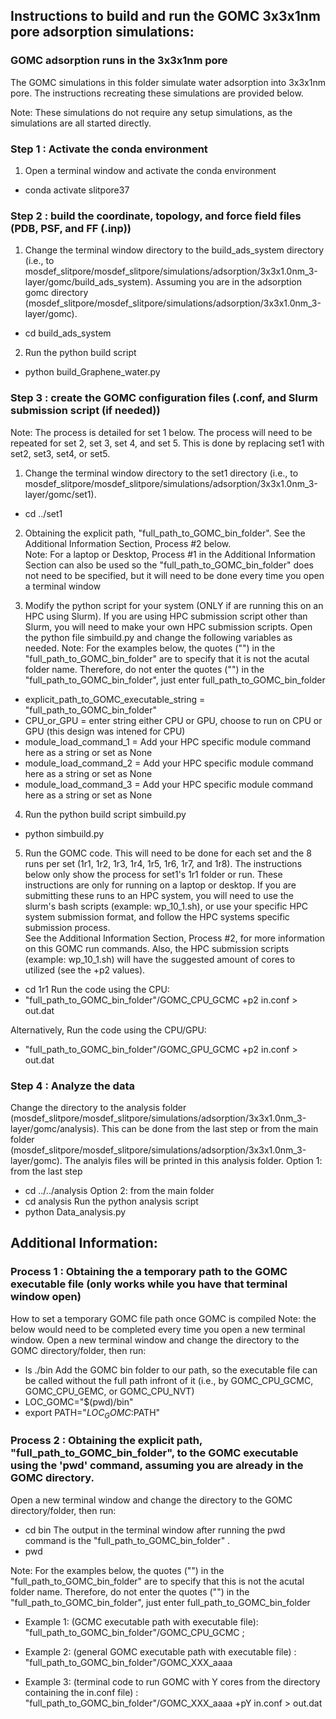 
## Instructions to build and run the GOMC 3x3x1nm pore adsorption simulations: 

### GOMC adsorption runs in the 3x3x1nm pore
The GOMC simulations in this folder simulate water adsorption into 3x3x1nm pore. The instructions recreating these simulations are provided below.

Note: These simulations do not require any setup simulations, as the simulations are all started directly.

### Step 1 : Activate the conda environment
1) Open a terminal window and activate the conda environment
* conda activate slitpore37


### Step 2 : build the coordinate, topology, and force field files (PDB, PSF, and FF (.inp))
1) Change the terminal window directory to the build_ads_system directory (i.e., to mosdef_slitpore/mosdef_slitpore/simulations/adsorption/3x3x1.0nm_3-layer/gomc/build_ads_system).  Assuming you are in the adsorption gomc directory (mosdef_slitpore/mosdef_slitpore/simulations/adsorption/3x3x1.0nm_3-layer/gomc).
* cd build_ads_system

2) Run the python build script
* python build_Graphene_water.py


### Step 3 : create the GOMC configuration files (.conf, and Slurm submission script (if needed))
Note: The process is detailed for set 1 below.  The process will need to be repeated for set 2, set 3, set 4, and set 5. This is done by replacing set1 with set2, set3, set4, or set5.

1) Change the terminal window directory to the set1 directory (i.e., to mosdef_slitpore/mosdef_slitpore/simulations/adsorption/3x3x1.0nm_3-layer/gomc/set1).
* cd ../set1

2) Obtaining the explicit path, "full_path_to_GOMC_bin_folder".  See the Additional Information Section, Process #2 below.  
Note:  For a laptop or Desktop, Process #1 in the Additional Information Section can also be used so the "full_path_to_GOMC_bin_folder" does not need to be specified, but it will need to be done every time you open a terminal window

3) Modify the python script for your system (ONLY if are running this on an HPC using Slurm). If you are using HPC submission script other than Slurm, you will need to make your own HPC submission scripts. 
Open the python file simbuild.py and change the following variables as needed.
Note: For the examples below, the quotes ("") in the "full_path_to_GOMC_bin_folder" are to specify that it is not the acutal folder name. Therefore, do not enter the quotes ("") in the "full_path_to_GOMC_bin_folder", just enter full_path_to_GOMC_bin_folder
* explicit_path_to_GOMC_executable_string = "full_path_to_GOMC_bin_folder"
* CPU_or_GPU = enter string either CPU or GPU, choose to run on CPU or GPU (this design was intened for CPU)
* module_load_command_1 = Add your HPC specific module command here as a string or set as None
* module_load_command_2 = Add your HPC specific module command here as a string or set as None
* module_load_command_3 = Add your HPC specific module command here as a string or set as None

4) Run the python build script simbuild.py
* python simbuild.py

5) Run the GOMC code.  This will need to be done for each set and the 8 runs per set (1r1, 1r2, 1r3, 1r4, 1r5, 1r6, 1r7, and 1r8).
The instructions below only show the process for set1's 1r1 folder or run.  These instructions are only for running on a laptop or desktop. If you are submitting these runs to an HPC system, you will need to use the slurm's bash scripts (example: wp_10_1.sh), or use your specific HPC system submission format, and follow the HPC systems specific submission process.  
See the Additional Information Section, Process #2, for more information on this GOMC run commands. Also, the HPC submission scripts (example: wp_10_1.sh) will have the suggested amount of cores to utilized (see the +p2 values). 
* cd 1r1
Run the code using the CPU:
* "full_path_to_GOMC_bin_folder"/GOMC_CPU_GCMC +p2 in.conf > out.dat     

Alternatively, Run the code using the CPU/GPU:
* "full_path_to_GOMC_bin_folder"/GOMC_GPU_GCMC +p2 in.conf  > out.dat     



### Step 4 : Analyze the data
Change the directory to the analysis folder (mosdef_slitpore/mosdef_slitpore/simulations/adsorption/3x3x1.0nm_3-layer/gomc/analysis). This can be done from the last step or from the main folder (mosdef_slitpore/mosdef_slitpore/simulations/adsorption/3x3x1.0nm_3-layer/gomc).  The analyis files will be printed in this analysis folder.
Option 1: from the last step
* cd ../../analysis
Option 2: from the main folder
* cd analysis
Run the python analysis script
* python Data_analysis.py







## Additional Information: 

### Process 1 : Obtaining the a temporary path to the GOMC executable file (only works while you have that terminal window open)
How to set a temporary GOMC file path once GOMC is compiled
Note: the below would need to be completed every time you open a new terminal window.
Open a new terminal window and change the directory to the GOMC directory/folder, then run:
* ls ./bin 
Add the GOMC bin folder to our path, so the executable file can be called without the full path infront of it (i.e., by GOMC_CPU_GCMC, GOMC_CPU_GEMC, or GOMC_CPU_NVT)
* LOC_GOMC="$(pwd)/bin" 
* export PATH="${LOC_GOMC}:$PATH"
  

### Process 2 : Obtaining the explicit path, "full_path_to_GOMC_bin_folder", to the GOMC executable using the 'pwd' command, assuming you are already in the GOMC directory.  
Open a new terminal window and change the directory to the GOMC directory/folder, then run:
* cd bin
The output in the terminal window after running the pwd command is the "full_path_to_GOMC_bin_folder" .
* pwd

Note: For the examples below, the quotes ("") in the "full_path_to_GOMC_bin_folder" are to specify that this is not the acutal folder name. Therefore, do not enter the quotes ("") in the "full_path_to_GOMC_bin_folder", just enter full_path_to_GOMC_bin_folder
* Example 1: (GCMC executable path with executable file): "full_path_to_GOMC_bin_folder"/GOMC_CPU_GCMC ;
 
* Example 2: (general GOMC executable path with executable file) : "full_path_to_GOMC_bin_folder"/GOMC_XXX_aaaa

* Example 3: (terminal code to run GOMC with Y cores from the directory containing the in.conf file) :  "full_path_to_GOMC_bin_folder"/GOMC_XXX_aaaa +pY in.conf > out.dat  
